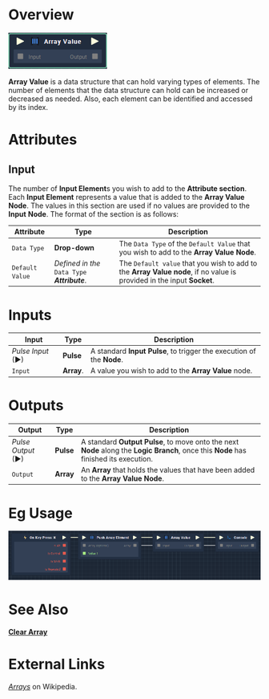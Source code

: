 # Overview

![The Array Value Node.](../../.gitbook/assets/toolbox/array/array-value.png)

**Array Value** is a data structure that can hold varying types of elements. The number of elements that the data structure can hold can be increased or decreased as needed. Also, each element can be identified and accessed by its index. 

# Attributes
## Input
The number of **Input Element**s you wish to add to the **Attribute section**. Each **Input Element** represents a value that is added to the **Array Value** **Node**. The values in this section are used if no values are provided to the **Input** **Node**. The format of the section is as follows: 

|Attribute|Type|Description|
|---|---|---|
|`Data Type`|**Drop-down**|The `Data Type` of the `Default Value` that you wish to add to the **Array Value** **Node**.|
|`Default Value`|*Defined in the* `Data Type` ***Attribute***.|The `Default value` that you wish to add to the **Array Value** **node**, if no value is provided in the input **Socket**.|

# Inputs

|Input|Type|Description|
|---|---|---|
|*Pulse Input* (►)|**Pulse**|A standard **Input Pulse**, to trigger the execution of the **Node**.|
|`Input`|**Array**.|A value you wish to add to the **Array Value** node.|

# Outputs

|Output|Type|Description|
|---|---|---|
|*Pulse Output* (►)|**Pulse**|A standard **Output Pulse**, to move onto the next **Node** along the **Logic Branch**, once this **Node** has finished its execution.|
|`Output`|**Array**|An **Array** that holds the values that have been added to the **Array Value** **Node**.|

# Eg Usage
![The Array Value Node Usage.](../../.gitbook/assets/toolbox/array/array-value-usage.png)

# See Also
[**Clear Array**](clear-array.md)

# External Links
[*Arrays*](https://en.wikipedia.org/wiki/Array_data_structure#:~:text=In%20computer%20science%2C%20an%20array,one%20array%20index%20or%20key.) on Wikipedia.
